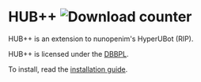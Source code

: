 # HUB++ ![Download counter](https://img.shields.io/github/downloads/userbot8895/HUB-Plus/latest/total?color=%23aaaaa&label=downloads)
HUB++ is an extension to nunopenim's HyperUBot (RIP).

HUB++ is licensed under the [DBBPL](https://github.com/userbot8895/HUB-Plus/blob/master/licenses/DBBPL.md).

To install, read the [installation guide](https://github.com/userbot8895/HUB-Plus/blob/master/guides/Install.md).
